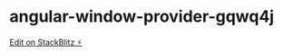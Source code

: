 # angular-window-provider-gqwq4j

[Edit on StackBlitz ⚡️](https://stackblitz.com/edit/angular-window-provider-gqwq4j)